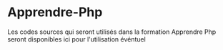 # Apprendre-Php
Les codes sources qui seront utilisés dans la formation Apprendre Php seront disponibles ici pour l'utilisation événtuel
